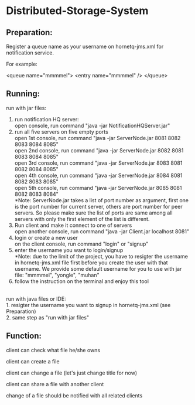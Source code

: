 # Distributed-Storage-System

## Preparation:

Register a queue name as your username on hornetq-jms.xml for notification service.

For example:

   \<queue name="mmmmel"\>
      \<entry name="mmmmel" /\>
   \</queue\>

## Running:
run with jar files:<br />
1. run notification HQ server:<br />
open console, run command "java -jar NotificationHQServer.jar"<br />
2. run all five servers on five empty ports<br />
open 1st console, run command "java -jar ServerNode.jar 8081 8082 8083 8084 8085"<br />
open 2nd console, run command "java -jar ServerNode.jar 8082 8081 8083 8084 8085"<br />
open 3rd console, run command "java -jar ServerNode.jar 8083 8081 8082 8084 8085"<br />
open 4th console, run command "java -jar ServerNode.jar 8084 8081 8082 8083 8085"<br />
open 5th console, run command "java -jar ServerNode.jar 8085 8081 8082 8083 8084"<br />
*Note: ServerNode.jar takes a list of port number as argument, first one is the port number for current server, others are port number for peer servers. So please make sure the list of ports are same among all servers with only the first element of the list is different.<br />
3. Run client and make it connect to one of servers<br />
open another console, run command "java -jar Client.jar localhost 8081"<br />
4. login or create a new user<br />
on the client console, run command "login" or "signup"<br />
5. enter the username you want to login/signup<br />
*Note: due to the limit of the project, you have to resigter the username in hornetq-jms.xml file first before you create the user with that username. We provide some default username for you to use with jar file: "mmmmel", "yongle", "muhan"<br />
6. follow the instruction on the terminal and enjoy this tool<br />
<br />
run with java files or IDE:<br />
1. resigter the username you want to signup in hornetq-jms.xml (see Preparation)<br />
2. same step as "run with jar files"<br />

## Function:

client can check what file he/she owns

client can create a file

client can change a file (let's just change title for now)

client can share a file with another client

change of a file should be notified with all related clients
